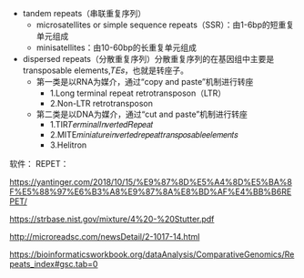+ tandem repeats（串联重复序列）
  + microsatellites or simple sequence repeats（SSR）：由1-6bp的短重复单元组成
  + minisatellites：由10-60bp的长重复单元组成
+ dispersed repeats（分散重复序列）分散重复序列的在基因组中主要是transposable elements,𝑇𝐸𝑠，也就是转座子。
  + 第一类是以RNA为媒介，通过“copy and paste”机制进行转座
    + 1.Long terminal repeat retrotransposon（LTR）
    + 2.Non-LTR retrotransposon
  + 第二类是以DNA为媒介，通过“cut and paste”机制进行转座
    + 1.TIR𝑇𝑒𝑟𝑚𝑖𝑛𝑎𝑙𝐼𝑛𝑣𝑒𝑟𝑡𝑒𝑑𝑅𝑒𝑝𝑒𝑎𝑡
    + 2.MITE𝑚𝑖𝑛𝑖𝑎𝑡𝑢𝑟𝑒𝑖𝑛𝑣𝑒𝑟𝑡𝑒𝑑𝑟𝑒𝑝𝑒𝑎𝑡𝑡𝑟𝑎𝑛𝑠𝑝𝑜𝑠𝑎𝑏𝑙𝑒𝑒𝑙𝑒𝑚𝑒𝑛𝑡𝑠
    + 3.Helitron



软件：
REPET：

https://yantinger.com/2018/10/15/%E9%87%8D%E5%A4%8D%E5%BA%8F%E5%88%97%E6%B3%A8%E9%87%8A%E8%BD%AF%E4%BB%B6REPET/


https://strbase.nist.gov/mixture/4%20-%20Stutter.pdf


http://microreadsc.com/newsDetail/2-1017-14.html


https://bioinformaticsworkbook.org/dataAnalysis/ComparativeGenomics/Repeats_index#gsc.tab=0

